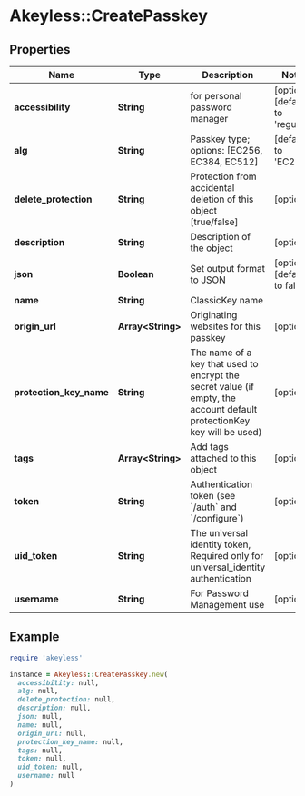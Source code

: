 # Akeyless::CreatePasskey

## Properties

| Name | Type | Description | Notes |
| ---- | ---- | ----------- | ----- |
| **accessibility** | **String** | for personal password manager | [optional][default to &#39;regular&#39;] |
| **alg** | **String** | Passkey type; options: [EC256, EC384, EC512] | [default to &#39;EC256&#39;] |
| **delete_protection** | **String** | Protection from accidental deletion of this object [true/false] | [optional] |
| **description** | **String** | Description of the object | [optional] |
| **json** | **Boolean** | Set output format to JSON | [optional][default to false] |
| **name** | **String** | ClassicKey name |  |
| **origin_url** | **Array&lt;String&gt;** | Originating websites for this passkey | [optional] |
| **protection_key_name** | **String** | The name of a key that used to encrypt the secret value (if empty, the account default protectionKey key will be used) | [optional] |
| **tags** | **Array&lt;String&gt;** | Add tags attached to this object | [optional] |
| **token** | **String** | Authentication token (see &#x60;/auth&#x60; and &#x60;/configure&#x60;) | [optional] |
| **uid_token** | **String** | The universal identity token, Required only for universal_identity authentication | [optional] |
| **username** | **String** | For Password Management use | [optional] |

## Example

```ruby
require 'akeyless'

instance = Akeyless::CreatePasskey.new(
  accessibility: null,
  alg: null,
  delete_protection: null,
  description: null,
  json: null,
  name: null,
  origin_url: null,
  protection_key_name: null,
  tags: null,
  token: null,
  uid_token: null,
  username: null
)
```

